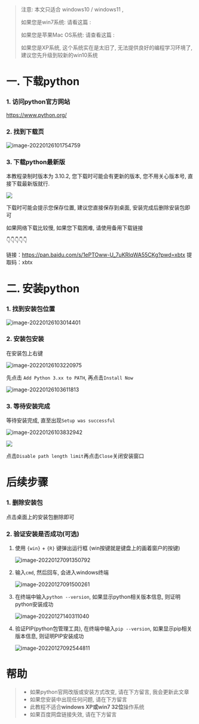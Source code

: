 > 注意: 本文只适合 windows10 / windows11 , 
>
> 如果您是win7系统: 请看这篇 :  
>
> 如果您是苹果Mac OS系统: 请查看这篇 : 
>
> 如果您是XP系统,  这个系统实在是太旧了, 无法提供良好的编程学习环境了, 建议您先升级到较新的win10系统 

# 一. 下载python

###  1. 访问python官方网站

https://www.python.org/

### 2. 找到下载页

![image-20220126101754759](https://img.xbtx666.cn/blogs/image-20220126101754759.png)

### 3. 下载python最新版

本教程录制时版本为 3.10.2, 您下载时可能会有更新的版本, 您不用关心版本号, 直接下载最新版就行.

![](https://img.xbtx666.cn/blogs/image-20220126101846930.png)

下载时可能会提示您保存位置, 建议您直接保存到桌面, 安装完成后删除安装包即可

如果网络下载比较慢, 如果您下载困难, 请使用备用下载链接

👇👇👇👇👇

链接：https://pan.baidu.com/s/1ePTOww-U_7uKRlqWA55CKg?pwd=xbtx 
提取码：xbtx

# 二. 安装python

### 1. 找到安装包位置

![image-20220126103014401](https://img.xbtx666.cn/blogs/image-20220126103014401.png)

### 2. 安装包安装

在安装包上右键

![image-20220126103220975](https://img.xbtx666.cn/blogs/image-20220126103220975.png)

先点击 `Add Python 3.xx to PATH`, 再点击`Install Now`

![image-20220126103611813](https://img.xbtx666.cn/blogs/image-20220126103611813.png)

### 3. 等待安装完成

等待安装完成, 直至出现`Setup was successful`

![image-20220126103832942](https://img.xbtx666.cn/blogs/image-20220126103832942.png)



![](https://img.xbtx666.cn/blogs/image-20220209123233670.png)

点击`Disable path length limit`再点击`Close`关闭安装窗口

# 后续步骤

### 1. 删除安装包

点击桌面上的安装包删除即可

### 2. 验证安装是否成功(可选)

1. 使用 `{win}` + `{R}` 键弹出运行框  (win按键就是键盘上的画着窗户的按键)

   ![image-20220127091350792](https://img.xbtx666.cn/blogs/image-20220127091350792.png)

2. 输入`cmd`, 然后回车, 会进入windows终端

   ![image-20220127091500261](https://img.xbtx666.cn/blogs/image-20220127091500261.png)

3. 在终端中输入`python --version`, 如果显示python相关版本信息, 则证明python安装成功

   ![image-20220127140311040](https://img.xbtx666.cn/blogs/image-20220127140311040.png)

4. 验证PIP(python包管理工具), 在终端中输入`pip --version`, 如果显示pip相关版本信息, 则证明PIP安装成功

   ![image-20220127092544811](https://img.xbtx666.cn/blogs/image-20220127092544811.png)

# 帮助

> - 如果python官网改版或安装方式改变, 请在下方留言, 我会更新此文章
> - 如果您安装中出现任何问题, 请在下方留言
> - 此教程不适合**windows XP或win7 32位**操作系统
> - 如果百度网盘链接失效, 请在下方留言